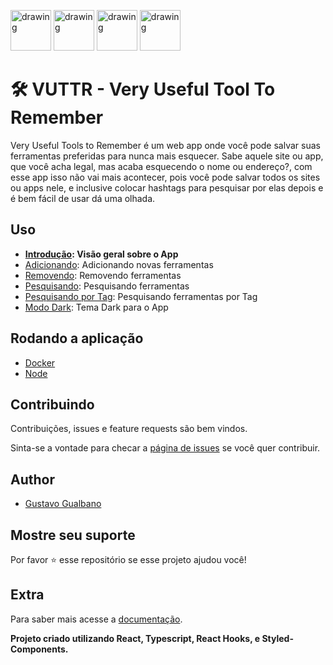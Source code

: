 <p align="left">
  <img src="https://cdn4.iconfinder.com/data/icons/logos-3/600/React.js_logo-512.png" alt="drawing" width="65"/>
  <img src="https://raw.githubusercontent.com/remojansen/logo.ts/master/ts.png" alt="drawing" width="65" height="65"/>
  <img src="https://cdn-images-1.medium.com/max/2600/1*-Ijet6kVJqGgul6adezDLQ.png" alt="drawing" height="65"/>
  <img src="https://www.styled-components.com/static/atom.png" alt="drawing" width="65" height="65"/>
</p>

# 🛠️ VUTTR - Very Useful Tool To Remember

Very Useful Tools to Remember é um web app onde você pode salvar suas ferramentas preferidas para nunca mais esquecer. Sabe aquele site ou app, que você acha legal, mas acaba esquecendo o nome ou endereço?, com esse app isso não vai mais acontecer, pois você pode salvar todos os sites ou apps nele, e inclusive colocar hashtags para pesquisar por elas depois e é bem fácil de usar dá uma olhada.

## Uso

- **[Introdução](https://vuttr-docs.netlify.com/#/Introdu%C3%A7%C3%A3o): Visão geral sobre o App**
- [Adicionando](https://vuttr-docs.netlify.com/#/Introdu%C3%A7%C3%A3o?id=section-adicionando): Adicionando novas ferramentas
- [Removendo](https://vuttr-docs.netlify.com/#/Introdu%C3%A7%C3%A3o?id=section-removendo): Removendo ferramentas
- [Pesquisando](https://vuttr-docs.netlify.com/#/Introdu%C3%A7%C3%A3o?id=section-pesquisando): Pesquisando ferramentas
- [Pesquisando por Tag](https://vuttr-docs.netlify.com/#/Introdu%C3%A7%C3%A3o?id=section-pesquisando-por-tag): Pesquisando ferramentas por Tag
- [Modo Dark](): Tema Dark para o App

## Rodando a aplicação

- [Docker](https://vuttr-docs.netlify.com/#/Rodando%20a%20aplica%C3%A7%C3%A3o?id=section-docker)
- [Node](https://vuttr-docs.netlify.com/#/Rodando%20a%20aplica%C3%A7%C3%A3o?id=section-node)

## Contribuindo

Contribuições, issues e feature requests são bem vindos.

Sinta-se a vontade para checar a [página de issues](https://github.com/gsgualbano/vuttr-react/issues) se você quer contribuir.

## Author

- [Gustavo Gualbano](https://github.com/gsgualbano)

## Mostre seu suporte

Por favor ⭐️ esse repositório se esse projeto ajudou você!

## Extra

Para saber mais acesse a [documentação](https://vuttr-docs.netlify.com/).

**Projeto criado utilizando React, Typescript, React Hooks, e Styled-Components.**
